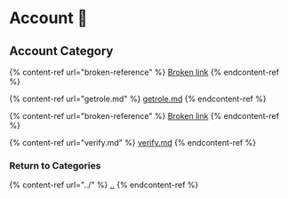 # Account 📝

## Account Category

{% content-ref url="broken-reference" %}
[Broken link](broken-reference)
{% endcontent-ref %}

{% content-ref url="getrole.md" %}
[getrole.md](getrole.md)
{% endcontent-ref %}

{% content-ref url="broken-reference" %}
[Broken link](broken-reference)
{% endcontent-ref %}

{% content-ref url="verify.md" %}
[verify.md](verify.md)
{% endcontent-ref %}

### Return to Categories

{% content-ref url="../" %}
[..](../)
{% endcontent-ref %}
